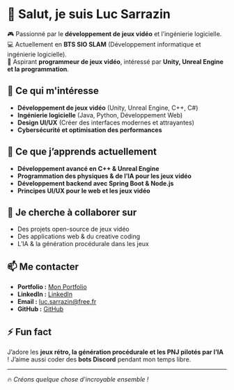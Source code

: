 # 👋 Salut, je suis Luc Sarrazin  

🎮 Passionné par le **développement de jeux vidéo** et l’ingénierie logicielle.  
💻 Actuellement en **BTS SIO SLAM** (Développement informatique et ingénierie logicielle).  
🚀 Aspirant **programmeur de jeux vidéo**, intéressé par **Unity, Unreal Engine et la programmation**.  

## 👀 Ce qui m'intéresse  
- **Développement de jeux vidéo** (Unity, Unreal Engine, C++, C#)  
- **Ingénierie logicielle** (Java, Python, Développement Web)  
- **Design UI/UX** (Créer des interfaces modernes et attrayantes)  
- **Cybersécurité et optimisation des performances**  

## 🌱 Ce que j’apprends actuellement  
- **Développement avancé en C++ & Unreal Engine**  
- **Programmation des physiques & de l’IA pour les jeux vidéo**  
- **Développement backend avec Spring Boot & Node.js**  
- **Principes UI/UX pour le web et les jeux vidéo**  

## 💞️ Je cherche à collaborer sur  
- Des projets open-source de jeux vidéo  
- Des applications web & du creative coding  
- L’IA & la génération procédurale dans les jeux  

## 📫 Me contacter  
- **Portfolio :** [Mon Portfolio](https://lucsarrazin.github.io/PortFolioLucSarrazin/)
- **LinkedIn :** [LinkedIn](https://linkedin.com/in/lucsarrazin/)
- **Email :** luc.sarrazin@free.fr  
- **GitHub :** [GitHub](https://github.com/LucSarrazin) 

## ⚡ Fun fact  
J’adore les **jeux rétro, la génération procédurale et les PNJ pilotés par l’IA** ! J’aime aussi coder des **bots Discord** pendant mon temps libre.  

---

🔥 *Créons quelque chose d'incroyable ensemble !*  
